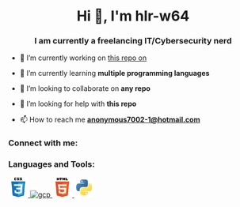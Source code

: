 <h1 align="center">Hi 👋, I'm hlr-w64</h1>
<h3 align="center">I am currently a freelancing IT/Cybersecurity nerd</h3>

- 🔭 I’m currently working on [this repo on](https://github.com/hlr-w64/whats-the-magic-word)

- 🌱 I’m currently learning **multiple programming languages**

- 👯 I’m looking to collaborate on **any repo**

- 🤝 I’m looking for help with **this repo**

- 📫 How to reach me **anonymous7002-1@hotmail.com**

<h3 align="left">Connect with me:</h3>
<p align="left">
</p>

<h3 align="left">Languages and Tools:</h3>
<p align="left"> <a href="https://www.w3schools.com/css/" target="_blank" rel="noreferrer"> <img src="https://raw.githubusercontent.com/devicons/devicon/master/icons/css3/css3-original-wordmark.svg" alt="css3" width="40" height="40"/> </a> <a href="https://cloud.google.com" target="_blank" rel="noreferrer"> <img src="https://www.vectorlogo.zone/logos/google_cloud/google_cloud-icon.svg" alt="gcp" width="40" height="40"/> </a> <a href="https://www.w3.org/html/" target="_blank" rel="noreferrer"> <img src="https://raw.githubusercontent.com/devicons/devicon/master/icons/html5/html5-original-wordmark.svg" alt="html5" width="40" height="40"/> </a> <a href="https://www.python.org" target="_blank" rel="noreferrer"> <img src="https://raw.githubusercontent.com/devicons/devicon/master/icons/python/python-original.svg" alt="python" width="40" height="40"/> </a> </p>

